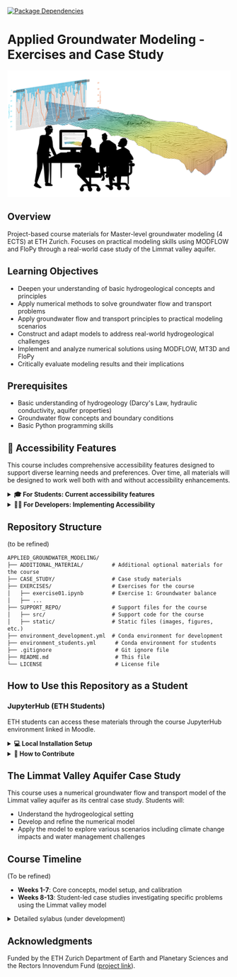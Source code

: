[![Package Dependencies](https://github.com/mabesa/applied_groundwater_modelling/actions/workflows/check-dependencies.yml/badge.svg)](https://github.com/mabesa/applied_groundwater_modelling/actions/workflows/check-dependencies.yml) 

# Applied Groundwater Modeling - Exercises and Case Study

![Groundwater Model Visualization](SUPPORT_REPO/static/figures/Groundwater_course.jpg)

## Overview
Project-based course materials for Master-level groundwater modeling (4 ECTS) at ETH Zurich. Focuses on practical modeling skills using MODFLOW and FloPy through a real-world case study of the Limmat valley aquifer.

## Learning Objectives
- Deepen your understanding of basic hydrogeological concepts and principles
- Apply numerical methods to solve groundwater flow and transport problems
- Apply groundwater flow and transport principles to practical modeling scenarios
- Construct and adapt models to address real-world hydrogeological challenges
- Implement and analyze numerical solutions using MODFLOW, MT3D and FloPy
- Critically evaluate modeling results and their implications

## Prerequisites
- Basic understanding of hydrogeology (Darcy's Law, hydraulic conductivity, aquifer properties)
- Groundwater flow concepts and boundary conditions
- Basic Python programming skills

## 🔧 Accessibility Features

This course includes comprehensive accessibility features designed to support diverse learning needs and preferences. Over time, all materials will be designed to work well both with and without accessibility enhancements.

<details>
<summary><strong>🎓 For Students: Current accessibility features</strong></summary>

### Current Accessibility Features

✅ **Screen Reader Compatibility**
- All content boxes use standard Markdown blockquotes that screen readers can process naturally
- Interactive elements use proper `ipywidgets` with descriptive labels
- Images include alternative text descriptions where applicable

✅ **Simple, Portable Design**
- Minimal HTML and CSS to ensure consistent rendering across platforms
- Standard Markdown formatting for maximum compatibility
- No complex custom styling that might interfere with assistive technologies

✅ **Keyboard Navigation**
- All interactive elements (checkboxes, widgets) are keyboard accessible
- Progress tracking uses standard Jupyter widgets with full keyboard support

✅ **Clear Structure**
- Consistent heading hierarchy for easy navigation
- Descriptive section titles and clear content organization
- Logical flow from concept to application

### Platform Compatibility

The course materials are designed to work across multiple environments:
- **JupyterLab/JupyterHub**: Full interactive experience with widgets
- **VS Code**: Markdown content displays properly, with fallback options for interactive elements
- **Screen Readers**: Content structure and labels designed for accessibility

### Ongoing Accessibility Improvements

🔄 **We continuously work to improve accessibility by:**
- Simplifying complex visualizations and providing text alternatives
- Testing with screen readers when possible
- Using semantic HTML and proper ARIA labels
- Maintaining clean, logical document structure
- Seeking feedback from users with accessibility needs

### Current Limitations

⚠️ **Areas we're still working on:**
- Some complex diagrams may not have comprehensive text alternatives
- Interactive visualizations may have limited screen reader support
- Color-dependent information (we're working to add text/pattern alternatives)

### Reporting Accessibility Issues

If you encounter accessibility barriers while using this course:

1. **Open an issue** on our GitHub repository describing the specific problem
2. **Include details** about your assistive technology setup
3. **Suggest improvements** if you have ideas for better accessibility

We welcome feedback and contributions to improve accessibility for all learners.

### Alternative Formats

If you need course materials in alternative formats:
- The Markdown source files can be converted to various formats using tools like Pandoc
- All text content is available in plain text format
- Contact the instructors if you need specific accommodations

---

*We believe that accessible education benefits everyone. While we're not perfect, we're committed to continuous improvement and welcome your feedback on how we can make this course more inclusive.*

</details>

<details>
<summary><strong>👩‍💻 For Developers: Implementing Accessibility</strong></summary>

### 🎯 Core Design Principles

#### 1. Keep It Simple
- **Minimal layouts**: Avoid complex HTML structures or custom CSS
- **Standard Markdown**: Use native Markdown features whenever possible
- **Portable design**: Ensure content works across VS Code, JupyterLab, and JupyterHub
- **Screen reader first**: Design with screen readers in mind, not as an afterthought

#### 2. Accessibility-First Development
Every contribution should consider accessibility from the start, not as a retrofit.

### 📝 Content Guidelines

#### Markdown Content Boxes
**✅ DO:**
```markdown
> 💡 **Example: Clear Title**
> 
> Content goes here with clear, descriptive text.
> Mathematical expressions should include text explanations.
```

**❌ DON'T:**
```html
<div class="custom-box fancy-styling">
  <h4>Example</h4>
  <p>Content without clear structure</p>
</div>
```

#### Headings and Structure
**✅ DO:**
- Use logical heading hierarchy (H1 → H2 → H3)
- Make headings descriptive and meaningful
- Include section numbers when appropriate

```markdown
# 1. Introduction to Groundwater Flow
## 1.1 Basic Principles
### 1.1.1 Darcy's Law
```

**❌ DON'T:**
- Skip heading levels
- Use headings for styling only
- Make vague headings like "More Info"

### 🖼️ Images and Visual Content

#### Alt Text Requirements
**All images MUST include descriptive alt text:**

```markdown
![Graph showing groundwater head decline over time from 2010 to 2020, starting at 15m and declining to 8m with steepest decline between 2015-2017](path/to/image.png)
```

#### Alt Text Guidelines
**✅ Good alt text:**
- Describes the content and purpose of the image
- Includes key data points for graphs/charts
- Explains relationships shown in diagrams
- Mentions relevant colors/patterns when they convey information

**❌ Poor alt text:**
- "Graph" or "Image" (too vague)
- "See image above" (not descriptive)
- Overly long descriptions (keep under 125 characters for simple images)

#### Complex Figures
For complex diagrams or multi-panel figures:

```markdown
![Conceptual model of the Limmat Valley aquifer showing three main layers: unconfined gravel aquifer (top, 0-10m depth), confining clay layer (middle, 10-15m), and confined sandstone aquifer (bottom, 15-30m). Arrows indicate groundwater flow from recharge areas in the east toward discharge at the Limmat River in the west.](path/to/figure.png)

**Figure description:** This conceptual cross-section illustrates...
[Provide detailed text description in following paragraph]
```

### 🧩 Interactive Elements

#### Progress Trackers and Widgets
**✅ DO:**
- Use standard `ipywidgets` with proper labels
- Include descriptive text for all interactive elements
- Provide fallback text versions for non-interactive environments

```python
checkbox = widgets.Checkbox(
    value=False,
    description="Step 1: Problem Definition - Mark complete when you understand how to define modeling objectives",
    style={'description_width': 'initial'},
    layout=widgets.Layout(width='100%')
)
```

**❌ DON'T:**
- Create custom widgets without accessibility testing
- Use unlabeled interactive elements
- Rely solely on color to convey information

#### Forms and Input
- Always provide clear labels for input fields
- Include help text or examples when needed
- Use logical tab order for keyboard navigation

### 🎨 Visual Design

#### Color and Contrast
**✅ DO:**
- Ensure sufficient color contrast (4.5:1 minimum for normal text)
- Use color plus another indicator (icons, patterns, text) to convey information
- Test with color blindness simulators

**❌ DON'T:**
- Use color alone to distinguish important information
- Use low-contrast color combinations
- Assume all users can perceive color differences

#### Layout and Spacing
**✅ DO:**
- Use consistent spacing and alignment
- Keep line lengths readable (45-75 characters)
- Provide white space for visual breathing room

```markdown
> 📚 **Theory: Groundwater Flow Equation**
> 
> The groundwater flow equation combines Darcy's law with the principle of mass conservation:
> 
> ∇ · (K∇h) = S ∂h/∂t + Q
> 
> Where K is hydraulic conductivity, h is hydraulic head, S is specific storage, and Q represents sources/sinks.
```

### 💻 Code and Technical Content

#### Code Blocks
**✅ DO:**
- Use syntax highlighting with language specification
- Include comments explaining complex sections
- Provide context for code examples

```python
# Calculate hydraulic conductivity from pumping test data
# Using the Theis method for confined aquifers
def theis_analysis(time, drawdown, pumping_rate, distance):
    """
    Analyze pumping test data using the Theis method.
    
    Args:
        time (array): Time since pumping started (days)
        drawdown (array): Observed drawdown (meters)
        pumping_rate (float): Constant pumping rate (m³/day)
        distance (float): Distance from pumping well (meters)
    
    Returns:
        dict: Calculated aquifer properties
    """
    # Implementation here...
```

#### Mathematical Content
**✅ DO:**
- Provide text explanations alongside equations
- Define all variables and symbols
- Use consistent mathematical notation

```markdown
The Darcy velocity (v) is calculated as:

v = Ki

Where:
- v = Darcy velocity (m/day)
- K = hydraulic conductivity (m/day)  
- i = hydraulic gradient (dimensionless)
```

### 🚀 Quick Reference

#### Standard Content Box Format
```markdown
> [EMOJI] **[TYPE]: [TITLE]**
> 
> Content goes here. Keep it clear and concise.
> 
> For complex content, break into multiple paragraphs.
```

#### Image with Alt Text
```markdown
![Descriptive alt text explaining what the image shows, including key data points and relationships](path/to/image.png)
```

#### Interactive Widget Template
```python
widget = widgets.WidgetType(
    value=default_value,
    description="Clear, descriptive label explaining the widget's purpose",
    style={'description_width': 'initial'},
    layout=widgets.Layout(width='100%')
)
```

### 🤝 Getting Help

- **Accessibility questions**: Open an issue with the `accessibility` label
- **Design consistency**: Check existing notebooks for patterns
- **Technical issues**: Use the `developer-support` label

---

*Remember: Accessible design benefits everyone. When in doubt, choose the simpler, more accessible option.*

</details>

## Repository Structure
(to be refined)
```
APPLIED_GROUNDWATER_MODELING/
├── ADDITIONAL_MATERIAL/         # Additional optional materials for the course 
├── CASE_STUDY/                  # Case study materials
├── EXERCISES/                   # Exercises for the course
│   ├── exercise01.ipynb         # Exercise 1: Groundwater balance
│   ├── ...
├── SUPPORT_REPO/                # Support files for the course
│   ├── src/                     # Support code for the course
│   ├── static/                  # Static files (images, figures, etc.)
├── environment_development.yml  # Conda environment for development
├── environment_students.yml      # Conda environment for students
├── .gitignore                    # Git ignore file
├── README.md                     # This file
└── LICENSE                       # License file
```

## How to Use this Repository as a Student

### JupyterHub (ETH Students)
ETH students can access these materials through the course JupyterHub environment linked in Moodle.

<details>
<summary><strong>💻 Local Installation Setup</strong></summary>

We recommend Visual Studio Code as an IDE (available for free [here](https://code.visualstudio.com/)) but any other Python IDE will work. We further recommend using the Anaconda distribution of Python (available for free [here](https://www.anaconda.com/products/distribution)) to manage your Python environment.  

To run these materials locally, follow these steps:

1. **Navigate to your desired directory** in your terminal using the `cd` command:
   ```bash
   cd path/to/your/folder
   ```
   Replace `path/to/your/folder` with the actual path to your desired folder.

2. **Clone this repository:**  
   ```bash
   git clone https://github.com/mabesa/applied-groundwater-modeling.git
   ```
   This will create a new folder called `applied-groundwater-modeling` in your current directory.

3. **Navigate into the cloned repository:**
   ```bash
   cd applied-groundwater-modeling
   ```

4. **Set up your Python environment using conda:**
   - Update conda (may take a while):  
     ```bash
     conda update -n base -c conda-forge conda
     ```
   - Create a new environment with Python 3.12 and the required packages:  
     ```bash
     conda env create -f environment_students.yml
     ```
   - Activate the environment:  
     ```bash
     conda activate gw_course_students
     ```

5. **Get MODFLOW executables:**  
   ```bash
   get-modflow :flopy
   ```

6. **Install LaTeX support for notebooks** (optional):
   In Visual Studio Code, install the `Markdown+Math` and `Markdown All in One` extensions or the `LaTeX Workshop` extension.

### Repository Branches
- `main`: Contains the latest stable version of the course materials
- `course_2025`: Contains the latest version for the 2025 course (displayed on course JupyterHub)

</details>

<details>
<summary><strong>🤝 How to Contribute</strong></summary>

We welcome contributions to improve the course materials! 

### Setting up Your Environment
Install the project dependencies using the following command:
```bash
conda env create -f environment_development.yml
```
This will create a new conda environment with the necessary packages. Activate the environment using:
```bash
conda activate gw_course_development
```
If, during development, you need to install additional packages, please add them to the `environment_development.yml` files and run the following command to update the environment:
```bash
conda env update --from-history -f environment_development.yml
```
Please also keep the `environment_students.yml` file up to date. 

### Git Workflow to Contribute
Here's how you can contribute if you are not yet a collaborator in this repository:  

- **Fork the repository**: Create your own fork of this repository (skip this step if you are a collaborator in this repository).
- **Create a feature branch**: Base your work on the develop branch.  
   ```bash
   git checkout year_feature_name  
   git checkout -b your-feature-name
   ```
- **Make your changes**: Implement your contribution, focusing on one specific improvement or addition.
- **Test your changes**: Ensure your notebooks run without errors in the JupyterHub environment.
- **Document your work**: Add clear comments and documentation to any code or notebooks.
- **Submit a Pull Request**: Create a pull request to the develop branch with a clear description of what your changes accomplish. We will review your contribution and provide feedback.

### Notebook Output Management (Required)
To keep the repository clean and free of unnecessary output, notebook outputs should be cleared before committing. Contributors have two options:

#### Option 1: Manual Output Clearing (Simple)
Before committing notebooks, manually clear all outputs:
- **In Jupyter/JupyterLab**: `Kernel` → `Restart & Clear Output`
- **In VS Code**: Use the "Clear All Outputs" button in the notebook toolbar
- **Command line**: Use `jupyter nbconvert --clear-output --inplace your_notebook.ipynb`

#### Option 2: Automated with nbstripout (Recommended for Regular Contributors)
Set up `nbstripout` to automatically strip outputs during commits:

1. **Activate the pre-commit hook** (installed with the `environment_development.yml` file):
   ```bash
   pre-commit install
   ```
2. **Install `nbstripout`** in your conda environment: 
   ```bash
   conda install nbstripout
   ```
3. **Enable `nbstripout`** for your repository:
   ```bash
   nbstripout --install
   ```
4. **Verify the setup** by checking the `.git/hooks/pre-commit` file. It should contain a line similar to:
   ```bash
   #!/bin/sh
   nbstripout --strip
   ```
5. **Automatic stripping**: Once set up, `nbstripout` will automatically strip output from all Jupyter notebooks when you commit changes.
6. **Skip specific notebooks** (if needed):
   ```bash
   nbstripout --skip-notebook your_notebook.ipynb
   ```

**Important**: Please ensure notebook outputs are cleared using either method before submitting pull requests to maintain clean repository history.

</details>


## The Limmat Valley Aquifer Case Study
This course uses a numerical groundwater flow and transport model of the Limmat valley aquifer as its central case study. Students will:
- Understand the hydrogeological setting
- Develop and refine the numerical model
- Apply the model to explore various scenarios including climate change impacts and water management challenges

## Course Timeline
(To be refined)
- **Weeks 1-7**: Core concepts, model setup, and calibration
- **Weeks 8-13**: Student-led case studies investigating specific problems using the Limmat valley model

<details>
<summary>Detailed sylabus (under development)</summary>
The course stretches over 13 weeks with 4 lectures per week. For each lecture we expect 25-30 hours of work for the student. You will have a mid-term exam in week 7 and a final exam in week 13. The course is structured as follows:

- Lesson 1: Introduction to the course, group formation
- Lesson 2: Introduction to Groundwater Flow Modeling
- Lesson 2: Numerical Methods for Groundwater Flow Modeling
- Lesson 3: Introduction to Groundwater Transport Modeling
- Lesson 4: Numerical Methods for Groundwater Transport Modeling
- Lesson 5: Calibration and Validation of Groundwater Models
- Mid-term exam
- Lesson 6: Uncertainty Analysis in Groundwater Modeling
- Lesson 7: Groundwater Modeling in Practice
- Project work
- Project work
- Project work
- Project presentation & discussion
- Project work
- Final exam
</details>

## Acknowledgments
Funded by the ETH Zurich Department of Earth and Planetary Sciences and the Rectors Innovendum Fund ([project link](https://ww2.lehrbetrieb.ethz.ch/id-workflows/faces/instances/Innovedum/ProzessInnovedum$1/197A35DA732E83F5/innovedumPublic.Details/Details.xhtml)).
